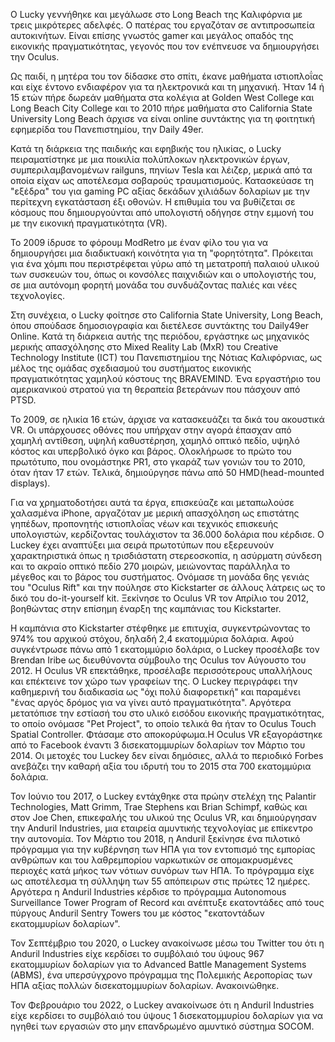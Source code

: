 Ο Lucky γεννήθηκε και μεγάλωσε στο Long Beach της Καλιφόρνια με τρεις μικρότερες αδελφές. Ο πατέρας του εργαζόταν σε αντιπροσωπεία αυτοκινήτων. Είναι επίσης γνωστός gamer και μεγάλος οπαδός της εικονικής πραγματικότητας, γεγονός που τον ενέπνευσε να δημιουργήσει την Oculus.

Ως παιδί, η μητέρα του τον δίδασκε στο σπίτι, έκανε μαθήματα ιστιοπλοΐας και είχε έντονο ενδιαφέρον για τα ηλεκτρονικά και τη μηχανική. Ήταν 14 ή 15 ετών πήρε δωρεάν μαθήματα στα κολέγια at Golden West College και Long Beach City College και το 2010 πήρε μαθήματα στο California State University Long Beach άρχισε να είναι online συντάκτης για τη φοιτητική εφημερίδα του Πανεπιστημίου, την Daily 49er.

Κατά τη διάρκεια της παιδικής και εφηβικής του ηλικίας, ο Lucky πειραματίστηκε με μια ποικιλία πολύπλοκων ηλεκτρονικών έργων, συμπεριλαμβανομένων railguns, πηνίων Tesla και λέιζερ, μερικά από τα οποία είχαν ως αποτέλεσμα σοβαρούς τραυματισμούς. Κατασκεύασε τη "εξέδρα" του για gaming PC αξίας δεκάδων χιλιάδων δολαρίων με την περίτεχνη εγκατάσταση έξι οθονών. Η επιθυμία του να βυθίζεται σε κόσμους που δημιουργούνται από υπολογιστή οδήγησε στην εμμονή του με την εικονική πραγματικότητα (VR).

Το 2009 ίδρυσε το φόρουμ ModRetro με έναν φίλο του για να δημιουργήσει μια διαδικτυακή κοινότητα για τη "φορητότητα". Πρόκειται για ένα χόμπι που περιστρέφεται γύρω από τη μετατροπή παλαιού υλικού των συσκευών του, όπως οι κονσόλες παιχνιδιών και ο υπολογιστής του, σε μια αυτόνομη φορητή μονάδα του συνδυάζοντας παλιές και νέες τεχνολογίες.

Στη συνέχεια, ο Lucky φοίτησε στο California State University, Long Beach, όπου σπούδασε δημοσιογραφία και διετέλεσε συντάκτης του Daily49er Online. Κατά τη διάρκεια αυτής της περιόδου, εργάστηκε ως μηχανικός μερικής απασχόλησης στο Mixed Reality Lab (MxR) του Creative Technology Institute (ICT) του Πανεπιστημίου της Νότιας Καλιφόρνιας, ως μέλος της ομάδας σχεδιασμού του συστήματος εικονικής πραγματικότητας χαμηλού κόστους της BRAVEMIND. Ένα εργαστήριο του αμερικανικού στρατού για τη θεραπεία βετεράνων που πάσχουν από PTSD.

Το 2009, σε ηλικία 16 ετών, άρχισε να κατασκευάζει τα δικά του ακουστικά VR. Οι υπάρχουσες οθόνες που υπήρχαν στην αγορά έπασχαν από χαμηλή αντίθεση, υψηλή καθυστέρηση, χαμηλό οπτικό πεδίο, υψηλό κόστος και υπερβολικό όγκο και βάρος. Ολοκλήρωσε το πρώτο του πρωτότυπο, που ονομάστηκε PR1, στο γκαράζ των γονιών του το 2010, όταν ήταν 17 ετών. Τελικά, δημιούργησε πάνω από 50 HMD(head-mounted displays).

Για να χρηματοδοτήσει αυτά τα έργα, επισκεύαζε και μεταπωλούσε χαλασμένα iPhone, αργαζόταν με μερική απασχόληση ως επιστάτης γηπέδων, προπονητής ιστιοπλοΐας νέων και τεχνικός επισκευής υπολογιστών, κερδίζοντας τουλάχιστον τα 36.000 δολάρια που κέρδισε. Ο Luckey έχει αναπτύξει μια σειρά πρωτοτύπων που εξερευνούν χαρακτηριστικά όπως η τρισδιάστατη στερεοσκοπία, η ασύρματη σύνδεση και το ακραίο οπτικό πεδίο 270 μοιρών, μειώνοντας παράλληλα το μέγεθος και το βάρος του συστήματος. Ονόμασε τη μονάδα 6ης γενιάς του "Oculus Rift" και την πούλησε στο Kickstarter σε άλλους λάτρεις ως το δικό του do-it-yourself kit. Ξεκίνησε το Oculus VR τον Απρίλιο του 2012, βοηθώντας στην επίσημη έναρξη της καμπάνιας του Kickstarter.

Η καμπάνια στο Kickstarter στέφθηκε με επιτυχία, συγκεντρώνοντας το 974% του αρχικού στόχου, δηλαδή 2,4 εκατομμύρια δολάρια. Αφού συγκέντρωσε πάνω από 1 εκατομμύριο δολάρια, ο Luckey προσέλαβε τον Brendan Iribe ως διευθύνοντα σύμβουλο της Oculus τον Αύγουστο του 2012. Η Oculus VR επεκτάθηκε, προσέλαβε περισσότερους υπαλλήλους και επέκτεινε τον χώρο των γραφείων της. Ο Luckey περιγράφει την καθημερινή του διαδικασία ως "όχι πολύ διαφορετική" και παραμένει "ένας αργός δρόμος για να γίνει αυτό πραγματικότητα". Αργότερα μετατόπισε την εστίασή του στο υλικό εισόδου εικονικής πραγματικότητας, το οποίο ονόμασε "Pet Project", το οποίο τελικά θα ήταν το Oculus Touch Spatial Controller. Φτάσαμε στο αποκορύφωμα.Η Oculus VR εξαγοράστηκε από το Facebook έναντι 3 δισεκατομμυρίων δολαρίων τον Μάρτιο του 2014. Οι μετοχές του Luckey δεν είναι δημόσιες, αλλά το περιοδικό Forbes ανεβάζει την καθαρή αξία του ιδρυτή του το 2015 στα 700 εκατομμύρια δολάρια.

Τον Ιούνιο του 2017, ο Luckey εντάχθηκε στα πρώην στελέχη της Palantir Technologies, Matt Grimm, Trae Stephens και Brian Schimpf, καθώς και στον Joe Chen, επικεφαλής του υλικού της Oculus VR, και δημιούργησαν την Anduril Industries, μια εταιρεία αμυντικής τεχνολογίας με επίκεντρο την αυτονομία. Τον Μάρτιο του 2018, η Anduril ξεκίνησε ένα πιλοτικό πρόγραμμα για την κυβέρνηση των ΗΠΑ για τον εντοπισμό της εμπορίας ανθρώπων και του λαθρεμπορίου ναρκωτικών σε απομακρυσμένες περιοχές κατά μήκος των νότιων συνόρων των ΗΠΑ. Το πρόγραμμα είχε ως αποτέλεσμα τη σύλληψη των 55 απόπειρων στις πρώτες 12 ημέρες. Αργότερα η Anduril Industries κέρδισε το πρόγραμμα Autonomous Surveillance Tower Program of Record και ανέπτυξε εκατοντάδες από τους πύργους Anduril Sentry Towers του με κόστος "εκατοντάδων εκατομμυρίων δολαρίων".

Τον Σεπτέμβριο του 2020, ο Luckey ανακοίνωσε μέσω του Twitter του ότι η Anduril Industries είχε κερδίσει το συμβόλαιό του ύψους 967 εκατομμυρίων δολαρίων για το Advanced Battle Management Systems (ABMS), ένα υπερσύγχρονο πρόγραμμα της Πολεμικής Αεροπορίας των ΗΠΑ αξίας πολλών δισεκατομμυρίων δολαρίων. Ανακοινώθηκε.

Τον Φεβρουάριο του 2022, ο Luckey ανακοίνωσε ότι η Anduril Industries είχε κερδίσει το συμβόλαιό του ύψους 1 δισεκατομμυρίου δολαρίων για να ηγηθεί των εργασιών στο μην επανδρωμένο αμυντικό σύστημα SOCOM.
